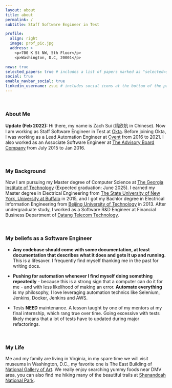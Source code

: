 ```yaml
---
layout: about
title: about
permalink: /
subtitle: Staff Software Engineer in Test 

profile:
  align: right
  image: prof_pic.jpg
  address: >
    <p>700 K St NW, 5th Floor</p>
    <p>Washington, D.C, 20001</p>

news: true
selected_papers: true # includes a list of papers marked as "selected={true}"
social: true
enable_navbar_social: true 
linkedin_username: zsui # includes social icons at the bottom of the page
---
```

&nbsp;

### About Me

**Update (Feb 2022):** Hi there, my name is Zach Sui (隋欣航 in Chinese). Now I am working as Staff Software Engineer in Test at [Okta](https://www.okta.com). Before joining Okta, I was working as a Lead Automation Engineer at [Cvent](https://www.cvent.com) from 2016 to 2021. I also worked as an Associate Software Engineer at [The Advisory Board Company](https://www.advisory.com/) from July 2015 to Jan 2016.


&nbsp;

### My Background
Now I am pursuing my Master degree of Computer Science at [The Georgia Institute of Technology](https://www.cc.gatech.edu) (Expected graduation: June 2025). I earned my Master degree in Electrical Engineering from [The State University of New York, University at Buffalo](https://www.buffalo.edu/) in 2015, and I got my Bachlor degree in Electrical Information Engineering from [Beijing University of Technology](https://www.bjut.edu.cn/) in 2013. After undergraduate study, I worked as a Software R&D Engineer at Financial Business Department of [Datang Telecom Technology](https://www.datang.com/).

&nbsp;

### My beliefs as a Software Engineer

- **Any codebase should come with some documentation, at least documentation that describes what it does and gets it up and running.** This is a lifesaver. I frequently find myself thanking me in the past for writing docs.

- **Pushing for automation whenever I find myself doing something repeatedly** - because this is a strong sign that a computer can do it for me - and with less likelihood of making an error. **Automate everything** is my philosophy, I love leveraging automation technics like Selenium, Jenkins, Docker, Jenkins and AWS.

- Tests **NEED** maintenance. A lesson taught by one of my mentors at my final internship, which rang true over time. Going excessive with tests likely means that a lot of tests have to updated during major refactorings.

&nbsp;

### My Life

Me and my family are living in Virginia, in my spare time we will visit museums in Washington, D.C., my favorite one is The East Building of [National Gallery of Art](https://en.wikipedia.org/wiki/National_Gallery_of_Art). We really enjoy searching yummy foods near DMV area, you can also find me hiking many of the beautiful trails at [Shenandoah National Park](https://www.nps.gov/shen/index.htm).